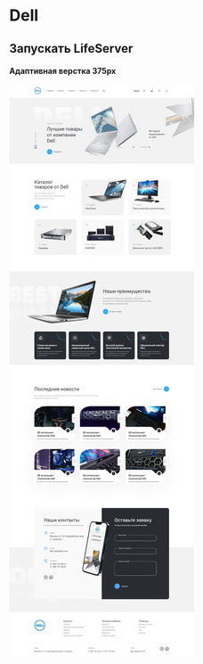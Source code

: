 # Dell

<h2>Запускать LifeServer</h2>
<h4>Адаптивная верстка 375px</h4>

![Скрин](https://github.com/Nojotel/Dell/blob/main/img/screencapture-192-168-0-104-5500-index-html-2023-11-06-01_00_28.png)
